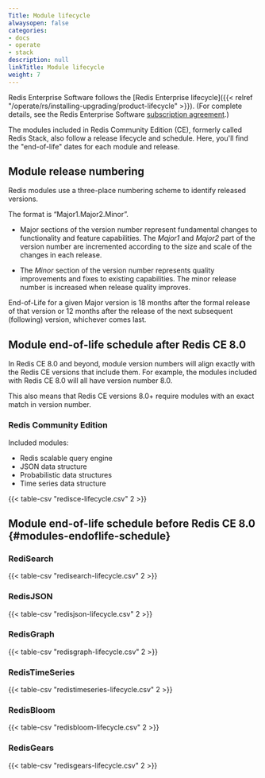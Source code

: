 ```yaml
---
Title: Module lifecycle
alwaysopen: false
categories:
- docs
- operate
- stack
description: null
linkTitle: Module lifecycle
weight: 7
---
```

Redis Enterprise Software follows the [Redis Enterprise lifecycle]({{< relref "/operate/rs/installing-upgrading/product-lifecycle" >}}).  (For complete details, see the Redis Enterprise Software [subscription agreement](https://redis.com/software-subscription-agreement).)

The modules included in Redis Community Edition (CE), formerly called Redis Stack, also follow a release lifecycle and schedule. Here, you'll find the "end-of-life" dates for each module and release.

## Module release numbering

Redis modules use a three-place numbering scheme to identify released versions.

The format is “Major1.Major2.Minor”.

- Major sections of the version number represent fundamental changes to functionality and feature capabilities. The _Major1_ and _Major2_ part of the version number are incremented according to the size and scale of the changes in each release.

- The _Minor_ section of the version number represents quality improvements and fixes to existing capabilities.  The minor release number is increased when release quality improves.

End-of-Life for a given Major version is 18 months after the formal release of
that version or 12 months after the release of the next subsequent (following) version, whichever comes last.

## Module end-of-life schedule after Redis CE 8.0

In Redis CE 8.0 and beyond, module version numbers will align exactly with the Redis CE versions that include them.
For example, the modules included with Redis CE 8.0 will all have version number 8.0.

This also means that Redis CE versions 8.0+ require modules with an exact match in version number.

### Redis Community Edition

Included modules:
- Redis scalable query engine
- JSON data structure
- Probabilistic data structures
- Time series data structure

{{< table-csv "redisce-lifecycle.csv" 2 >}}

## Module end-of-life schedule before Redis CE 8.0 {#modules-endoflife-schedule}

### RediSearch

{{< table-csv "redisearch-lifecycle.csv" 2 >}}

### RedisJSON

{{< table-csv "redisjson-lifecycle.csv" 2 >}}

### RedisGraph

{{< table-csv "redisgraph-lifecycle.csv" 2 >}}

### RedisTimeSeries

{{< table-csv "redistimeseries-lifecycle.csv" 2 >}}

### RedisBloom

{{< table-csv "redisbloom-lifecycle.csv" 2 >}}

### RedisGears

{{< table-csv "redisgears-lifecycle.csv" 2 >}}
